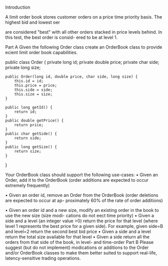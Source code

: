 Introduction

A limit order book stores customer orders on a price time priority basis. The highest bid and lowest oer

are considered "best" with all other orders stacked in price levels behind. In this test, the best order is consid-
ered to be at level 1.

Part A
Given the following Order class create an OrderBook class to provide ecient limit order book capabilities.
  
public class Order {
    private long id;
    private double price;
    private char side;
    private long size;

    public Order(long id, double price, char side, long size) {
        this.id = id;
        this.price = price;
        this.side = side;
        this.size = size;
    }

    public long getId() {
        return id;
    }
    public double getPrice() {
        return price;
    }
    public char getSide() {
        return side;
    }
    public long getSize() {
        return size;
    }
}

Your OrderBook class should support the following use-cases:
• Given an Order, add it to the OrderBook (order additions are expected to occur extremely frequently)

• Given an order id, remove an Order from the OrderBook (order deletions are expected to occur at ap-
proximately 60% of the rate of order additions)

• Given an order id and a new size, modify an existing order in the book to use the new size (size modi-
cations do not eect time priority)
• Given a side and a level (an integer value >0) return the price for that level (where level 1 represents the
best price for a given side). For example, given side=B and level=2 return the second best bid price
• Given a side and a level return the total size available for that level
• Given a side return all the orders from that side of the book, in level- and time-order
Part B
Please suggest (but do not implement) modications or additions to the Order and/or OrderBook classes
to make them better suited to support real-life, latency-sensitive trading operations.
  
  
